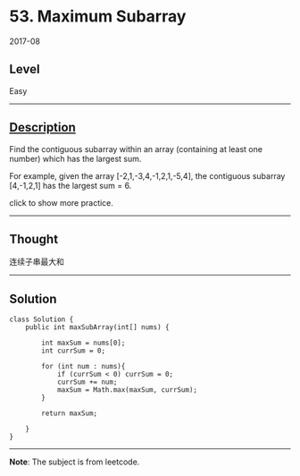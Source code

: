 # 53. Maximum Subarray

2017-08

## Level
Easy


---


## [Description](https://leetcode.com/problems/maximum-subarray/description/)
Find the contiguous subarray within an array (containing at least one number) which has the largest sum.

For example, given the array [-2,1,-3,4,-1,2,1,-5,4],
the contiguous subarray [4,-1,2,1] has the largest sum = 6.

click to show more practice.


---


## Thought
连续子串最大和


---


## Solution

```
class Solution {
    public int maxSubArray(int[] nums) {
        
        int maxSum = nums[0];
        int currSum = 0;
        
        for (int num : nums){
            if (currSum < 0) currSum = 0;
            currSum += num;
            maxSum = Math.max(maxSum, currSum);
        }
        
        return maxSum;
        
    }
}
```


---


**Note**: The subject is from leetcode.

